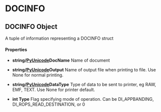 # DOCINFO

## DOCINFO Object

A tuple of information representing a DOCINFO struct

#### Properties

  -  **string/[PyUnicode](#pyunicode)DocName** 
    Name of document

  -  **string/[PyUnicode](#pyunicode)Output** 
    Name of output file when printing to file\. Use None for normal printing\.

  -  **string/[PyUnicode](#pyunicode)DataType** 
    Type of data to be sent to printer, eg RAW, EMF, TEXT\. Use None for printer default\.

  -  **int Type** 
    Flag specifying mode of operation\.  Can be DI\_APPBANDING, DI\_ROPS\_READ\_DESTINATION, or 0
